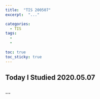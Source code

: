 ```yaml
---
title:  "TIS 200507"
excerpt:  "..."

categories:
  - TIS
tags:
  - 
  - 
  
toc: true
toc_sticky: true
---
```


## Today I Studied 2020.05.07

### ...
